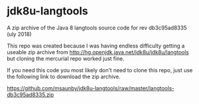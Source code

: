 # jdk8u-langtools

A zip archive of the Java 8 langtools source code for rev db3c95ad8335 (uly 2018)

This repo was created because I was having endless difficulty getting a useable zip
archive from http://hg.openjdk.java.net/jdk8u/jdk8u/langtools but cloning the 
mercurial repo worked just fine.

If you need this code you most likely don't need to clone this repo, just use the following link to download the zip archive.

https://github.com/msaunby/jdk8u-langtools/raw/master/langtools-db3c95ad8335.zip
